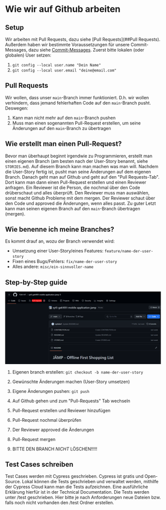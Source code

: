 # Wie wir auf Github arbeiten

## Setup

Wir arbeiten mit Pull Requests, dazu siehe [Pull Requests](##Pull Requests). Außerdem haben wir bestimmte Voraussetzungen für unsere Commit-Messages, dazu siehe [Commit-Messages](https://elearning.tgm.ac.at/mod/page/view.php?id=3508). Zuerst bitte lokalen (oder globalen) User setzen:

1. `git config --local user.name "Dein Name"`
2. `git config --local user.email "deine@email.com"`

## Pull Requests

Wir wollen, dass unser `main`-Branch immer funktioniert. D.h. wir wollen verhindern, dass jemand fehlerhaften Code auf den `main`-Branch pusht. Deswegen:

1. Kann man nicht mehr auf den `main`-Branch pushen
2. Muss man einen sogenannten Pull-Request erstellen, um seine Änderungen auf den `main`-Branch zu übertragen

## Wie erstellt man einen Pull-Request?

Bevor man überhaupt beginnt irgendwie zu Programmieren, erstellt man einen eigenen Branch (am besten nach der User-Story benannt, siehe `STORIES.md`). Auf diesem Branch kann man machen was man will. Nachdem die User-Story fertig ist, pusht man seine Änderungen auf dem eigenen Branch. Danach geht man auf Github und geht auf den "Pull Requests-Tab". Dort kann man dann einen Pull-Request erstellen und einen Reviewer anfragen. Ein Reviewer ist die Person, die nochmal über den Code drüberschaut und alles überprüft. Den Reviewer muss man auswählen, sonst macht Github Probleme mit dem mergen. Der Reviewer schaut über den Code und approved die Änderungen, wenn alles passt. Zu guter Letzt kann man seinen eigenen Branch auf den `main`-Branch übertragen (mergen). 

## Wie benenne ich meine Branches?

Es kommt drauf an, wozu der Branch verwendet wird:

- Umsetzung einer User-Story/eines Features: `feature/name-der-user-story`
- Fixen eines Bugs/Fehlers: `fix/name-der-user-story`
- Alles andere: `misc/ein-sinnvoller-name`

## Step-by-Step guide

![](./img/contribution/pr.gif)

1. Eigenen branch erstellen: `git checkout -b name-der-user-story`

2. Gewünschte Änderungen machen (User-Story umsetzen)

3. Eigene Änderungen pushen: `git push`

4. Auf Github gehen und zum "Pull-Requests" Tab wechseln

5. Pull-Request erstellen und Reviewer hinzufügen

6. Pull-Request nochmal überprüfen

7. Der Reviewer approved die Änderungen 

8. Pull-Request mergen

9. BITTE DEN BRANCH *NICHT* LÖSCHEN!!!!!


## Test Cases schreiben

Test Cases werden mit Cypress geschrieben. Cypress ist gratis und Open-Source. Lokal können die Tests geschrieben und verwaltet werden, mithilfe der Cypress Cloud kann man die Tests aufzeichnen. Eine ausführliche Erklärung hierfür ist in der Technical Documentation. Die Tests werden unter /test geschrieben. Hier bitte je nach Anforderungen neue Dateien bzw. falls noch nicht vorhanden den /test Ordner erstellen.
